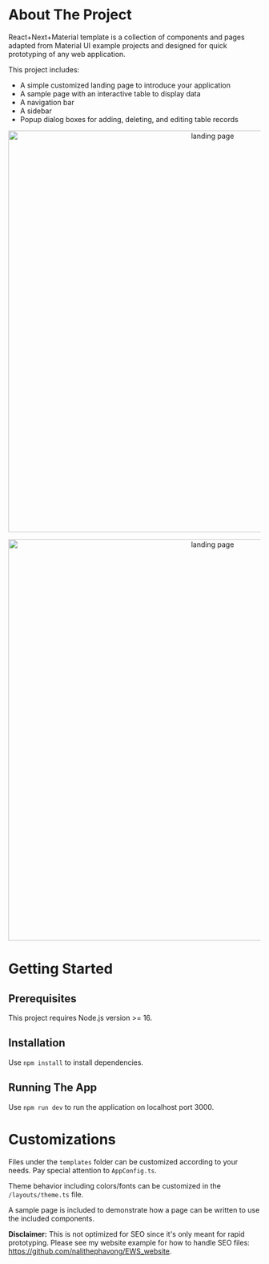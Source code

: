 # About The Project
React+Next+Material template is a collection of components and pages adapted from Material UI example projects and designed for quick prototyping of any web application. 

This project includes: 

- A simple customized landing page to introduce your application
- A sample page with an interactive table to display data
- A navigation bar
- A sidebar
- Popup dialog boxes for adding, deleting, and editing table records

<p align="center">
<img width="800" alt="landing page" src="https://github.com/nalithephavong/next_mui_template/assets/54182038/49482986-7f98-4b6f-8da3-1938f8dcd4da">
</p>

<p align="center">
<img width="800" alt="landing page" src="https://github.com/nalithephavong/next_mui_template/assets/54182038/c8ce952b-2240-4916-b2ef-c9b074cf5372">
</p>

# Getting Started

## Prerequisites
This project requires Node.js version >= 16.

## Installation
Use ```npm install``` to install dependencies.

## Running The App
Use ```npm run dev``` to run the application on localhost port 3000.

# Customizations
Files under the `templates` folder can be customized according to your needs. Pay special attention to `AppConfig.ts`.

Theme behavior including colors/fonts can be customized in the `/layouts/theme.ts` file.

A sample page is included to demonstrate how a page can be written to use the included components.

**Disclaimer:** This is not optimized for SEO since it's only meant for rapid prototyping. Please see my website example for how to handle SEO files: https://github.com/nalithephavong/EWS_website.
